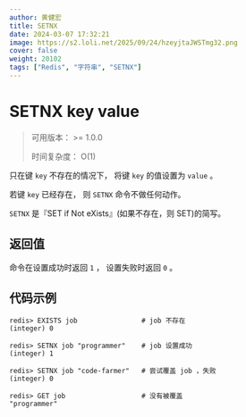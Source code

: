 ```yaml
---
author: 黄健宏
title: SETNX
date: 2024-03-07 17:32:21
image: https://s2.loli.net/2025/09/24/hzeyjtaJWSTmg32.png
cover: false
weight: 20102 
tags: ["Redis", "字符串", "SETNX"]
---
```


# SETNX key value

> 可用版本： >= 1.0.0
> 
> 时间复杂度： O(1)

只在键 `key` 不存在的情况下， 将键 `key` 的值设置为 `value` 。

若键 `key` 已经存在， 则 `SETNX` 命令不做任何动作。

`SETNX` 是『SET if Not eXists』(如果不存在，则 SET)的简写。

## 返回值

命令在设置成功时返回 `1` ， 设置失败时返回 `0` 。

## 代码示例

```shell
redis> EXISTS job                # job 不存在
(integer) 0

redis> SETNX job "programmer"    # job 设置成功
(integer) 1

redis> SETNX job "code-farmer"   # 尝试覆盖 job ，失败
(integer) 0

redis> GET job                   # 没有被覆盖
"programmer"
```